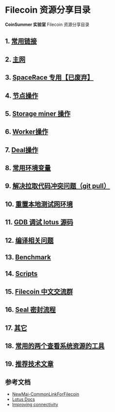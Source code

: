 # Filecoin 资源分享目录

**CoinSummer 实验室** Filecoin 资源分享目录

## 1. [常用链接](./1_ref_links.md)

## 2. [主网](./2_mainnet.md)

## 3. [SpaceRace 专用【已废弃】](./3_space_race.md)

## 4. [节点操作](./4_lotus_op.md)

## 5. [Storage miner 操作](./5_miner_op.md)

## 6. [Worker操作](./6_worker_op.md)

## 7. [Deal操作](./7_deal_op.md)

## 8. [常用环境变量](./8_envs.md)

## 9. [解决拉取代码冲突问题（git pull）](./9_pull_errors.md)

## 10. [重置本地测试网环境](./10_local_net.md)

## 11. [GDB 调试 lotus 源码](./11_gdb_debug.md)

## 12. [编译相关问题](./12_build.md)

## 13. [Benchmark](./13_benchmarks.md)

## 14. [Scripts](./14_scripts.md)

## 15. [Filecoin 中文交流群](./15_weixin_groups.md)

## 16. [Seal 密封流程](./16_seal_algorithm.md)

## 17. [其它](./17_others.md)

## 18. [常用的两个查看系统资源的工具](./18_useful_tools.md)

## 19. [推荐技术文章](./19_articles.md)


## **参考文档**
- [NewMai-CommonLinkForFilecoin](https://github.com/NewMai/CommonLinkForFilecoin)
- [Lotus Docs](https://docs.lotu.sh/)
- [Improving connectivity](https://docs.filecoin.io/mine/connectivity/)









